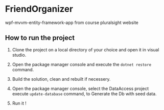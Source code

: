 # FriendOrganizer
wpf-mvvm-entity-framework-app from course pluralsight website

## How to run the project

1. 	Clone the project on a local directory of your choice and open it in visual studio.

2. 	Open the package manager console and execute the ```dotnet restore``` command.

3. 	Build the solution, clean and rebuilt if necessery.

4. 	Open the package manager console, select the DataAccess project execute  ```update-database``` command,
	to Generate the Db with seed data.

5. 	Run it !
